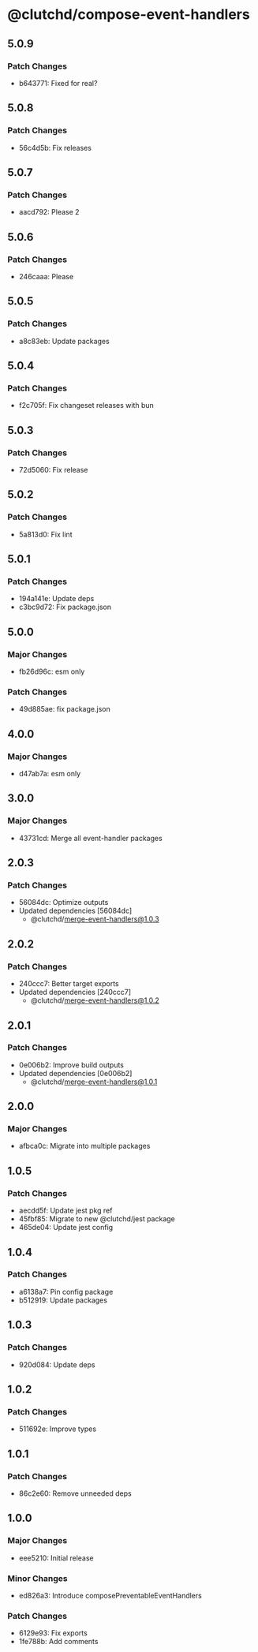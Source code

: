 # @clutchd/compose-event-handlers

## 5.0.9

### Patch Changes

- b643771: Fixed for real?

## 5.0.8

### Patch Changes

- 56c4d5b: Fix releases

## 5.0.7

### Patch Changes

- aacd792: Please 2

## 5.0.6

### Patch Changes

- 246caaa: Please

## 5.0.5

### Patch Changes

- a8c83eb: Update packages

## 5.0.4

### Patch Changes

- f2c705f: Fix changeset releases with bun

## 5.0.3

### Patch Changes

- 72d5060: Fix release

## 5.0.2

### Patch Changes

- 5a813d0: Fix lint

## 5.0.1

### Patch Changes

- 194a141e: Update deps
- c3bc9d72: Fix package.json

## 5.0.0

### Major Changes

- fb26d96c: esm only

### Patch Changes

- 49d885ae: fix package.json

## 4.0.0

### Major Changes

- d47ab7a: esm only

## 3.0.0

### Major Changes

- 43731cd: Merge all event-handler packages

## 2.0.3

### Patch Changes

- 56084dc: Optimize outputs
- Updated dependencies [56084dc]
  - @clutchd/merge-event-handlers@1.0.3

## 2.0.2

### Patch Changes

- 240ccc7: Better target exports
- Updated dependencies [240ccc7]
  - @clutchd/merge-event-handlers@1.0.2

## 2.0.1

### Patch Changes

- 0e006b2: Improve build outputs
- Updated dependencies [0e006b2]
  - @clutchd/merge-event-handlers@1.0.1

## 2.0.0

### Major Changes

- afbca0c: Migrate into multiple packages

## 1.0.5

### Patch Changes

- aecdd5f: Update jest pkg ref
- 45fbf85: Migrate to new @clutchd/jest package
- 465de04: Update jest config

## 1.0.4

### Patch Changes

- a6138a7: Pin config package
- b512919: Update packages

## 1.0.3

### Patch Changes

- 920d084: Update deps

## 1.0.2

### Patch Changes

- 511692e: Improve types

## 1.0.1

### Patch Changes

- 86c2e60: Remove unneeded deps

## 1.0.0

### Major Changes

- eee5210: Initial release

### Minor Changes

- ed826a3: Introduce composePreventableEventHandlers

### Patch Changes

- 6129e93: Fix exports
- 1fe788b: Add comments
